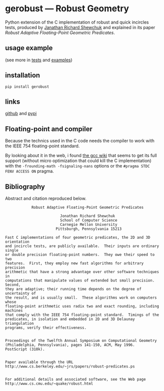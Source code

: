 # gerobust — Robust Geometry
Python extension of the C implementation of robust and quick incircles tests,
produced by [Janathan Richard Shewchuk](https://www.cs.cmu.edu/~quake/robust.html) and explained in its paper *Robust Adaptive Floating-Point Geometric Predicates*.

## usage example
(see more in [tests](gerobust/test/) and [examples](examples/))



## installation

    pip install gerobust


## links
[github](http://github.com/aluriak/gerobust) and [pypi](http://pypi.python.org/pypi/gerobust)


## Floating-point and compiler
Because the technics used in the C code needs the compiler to work with the
IEEE 754 floating-point standard.

By looking about it in the web, i found [the gcc wiki](https://gcc.gnu.org/wiki/FloatingPointMath)
that seems to get its full support (without micro optimization that could kill the C implementation)
with the `-frounding-math -fsignaling-nans` options or the `#pragma STDC FENV ACCESS ON` pragma.


## Bibliography
Abstract and citation reproduced below.

                Robust Adaptive Floating-Point Geometric Predicates

                             Jonathan Richard Shewchuk
                             School of Computer Science
                             Carnegie Mellon University
                           Pittsburgh, Pennsylvania 15213

    Fast C implementations of four geometric predicates, the 2D and 3D orientation
    and incircle tests, are publicly available.  Their inputs are ordinary single
    or double precision floating-point numbers.  They owe their speed to two
    features.  First, they employ new fast algorithms for arbitrary precision
    arithmetic that have a strong advantage over other software techniques in
    computations that manipulate values of extended but small precision.  Second,
    they are adaptive; their running time depends on the degree of uncertainty of
    the result, and is usually small.  These algorithms work on computers whose
    floating-point arithmetic uses radix two and exact rounding, including machines
    that comply with the IEEE 754 floating-point standard.  Timings of the
    predicates, in isolation and embedded in 2D and 3D Delaunay triangulation
    programs, verify their effectiveness.


    Proceedings of the Twelfth Annual Symposium on Computational Geometry
    (Philadelphia, Pennsylvania), pages 141-150, ACM, May 1996.  PostScript (310k).


    Paper available through the URL
    http://www.cs.berkeley.edu/~jrs/papers/robust-predicates.ps


    For additional details and associated software, see the Web page
    http://www.cs.cmu.edu/~quake/robust.html

